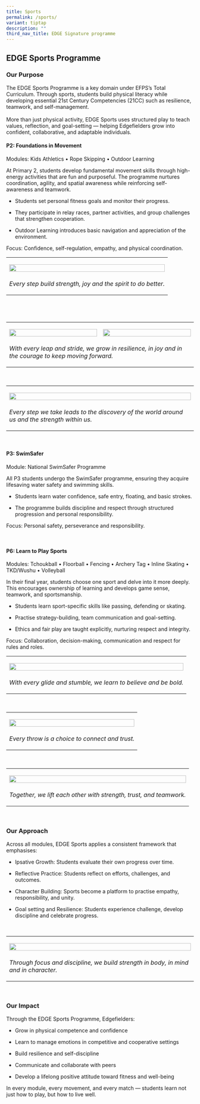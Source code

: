 ```yaml
---
title: Sports
permalink: /sports/
variant: tiptap
description: ""
third_nav_title: EDGE Signature programme
---
```

<h2>EDGE Sports Programme</h2>
<h3>Our Purpose</h3>
<p>The EDGE Sports Programme is a key domain under EFPS’s Total Curriculum.
Through sports, students build physical literacy while developing essential
21st Century Competencies (21CC) such as resilience, teamwork, and self-management.
<br>
<br>More than just physical activity, EDGE Sports uses structured play to
teach values, reflection, and goal-setting — helping Edgefielders grow
into confident, collaborative, and adaptable individuals.</p>
<p></p>
<h4>P2: Foundations in Movement</h4>
<p>Modules: Kids Athletics • Rope Skipping • Outdoor Learning</p>
<p>At Primary 2, students develop fundamental movement skills through high-energy
activities that are fun and purposeful. The programme nurtures coordination,
agility, and spatial awareness while reinforcing self-awareness and teamwork.</p>
<ul data-tight="true" class="tight">
<li>
<p>Students set personal fitness goals and monitor their progress.</p>
</li>
<li>
<p>They participate in relay races, partner activities, and group challenges
that strengthen cooperation.</p>
</li>
<li>
<p>Outdoor Learning introduces basic navigation and appreciation of the environment.</p>
</li>
</ul>
<p>Focus: Confidence, self-regulation, empathy, and physical coordination.</p>
<table style="minWidth: 25px">
<colgroup>
<col>
</colgroup>
<tbody>
<tr>
<td rowspan="1" colspan="1">
<p></p>
<div class="isomer-image-wrapper">
<img style="width: 100%" height="auto" width="100%" alt="" src="/images/Every_step_build_strength__joy_and_the_spirit_to_do_better.jpg">
</div>
</td>
</tr>
<tr>
<td rowspan="1" colspan="1">
<p><em>Every step build strength, joy and the spirit to do better.</em>
</p>
</td>
</tr>
</tbody>
</table>
<h2>&nbsp;</h2>
<table style="minWidth: 50px">
<colgroup>
<col>
<col>
</colgroup>
<tbody>
<tr>
<td rowspan="1" colspan="1">
<p></p>
<div class="isomer-image-wrapper">
<img style="width: 100%" height="auto" width="100%" alt="" src="/images/With_every_leap_and_stride__we_grow_in_resilience__in_joy_and_in_the_courage_to_keep_moving_forward_1.jpg">
</div>
</td>
<td rowspan="1" colspan="1">
<p></p>
<div class="isomer-image-wrapper">
<img style="width: 100%" height="auto" width="100%" alt="" src="/images/With_every_leap_and_stride__we_grow_in_resilience__in_joy_and_in_the_courage_to_keep_moving_forward_2.jpg">
</div>
</td>
</tr>
<tr>
<td rowspan="1" colspan="2">
<p><em>With every leap and stride, we grow in resilience, in joy and in the courage to keep moving forward.</em>
</p>
</td>
</tr>
</tbody>
</table>
<p>&nbsp;</p>
<table style="minWidth: 25px">
<colgroup>
<col>
</colgroup>
<tbody>
<tr>
<td rowspan="1" colspan="1">
<p></p>
<div class="isomer-image-wrapper">
<img style="width: 100%" height="auto" width="100%" alt="" src="/images/Every_step_we_take_leads_to_the_discovery_of_the_world_around_us_and_the_strength_within_us.png">
</div>
</td>
</tr>
<tr>
<td rowspan="1" colspan="1">
<p><em>Every step we take leads to the discovery of the world around us and the strength within us.</em>
</p>
</td>
</tr>
</tbody>
</table>
<p>&nbsp;</p>
<h4>P3: SwimSafer</h4>
<p>Module: National SwimSafer Programme</p>
<p>All P3 students undergo the SwimSafer programme, ensuring they acquire
lifesaving water safety and swimming skills.</p>
<ul data-tight="true" class="tight">
<li>
<p>Students learn water confidence, safe entry, floating, and basic strokes.</p>
</li>
<li>
<p>The programme builds discipline and respect through structured progression
and personal responsibility.</p>
</li>
</ul>
<p>Focus: Personal safety, perseverance and responsibility.</p>
<p>&nbsp;</p>
<h4>P6: Learn to Play Sports</h4>
<p>Modules: Tchoukball • Floorball • Fencing • Archery Tag • Inline Skating
• TKD/Wushu • Volleyball</p>
<p>In their final year, students choose one sport and delve into it more
deeply. This encourages ownership of learning and develops game sense,
teamwork, and sportsmanship.</p>
<ul data-tight="true" class="tight">
<li>
<p>Students learn sport-specific skills like passing, defending or skating.</p>
</li>
<li>
<p>Practise strategy-building, team communication and goal-setting.</p>
</li>
<li>
<p>Ethics and fair play are taught explicitly, nurturing respect and integrity.</p>
</li>
</ul>
<p>Focus: Collaboration, decision-making, communication and respect for rules
and roles.</p>
<table style="minWidth: 25px">
<colgroup>
<col>
</colgroup>
<tbody>
<tr>
<td rowspan="1" colspan="1">
<p></p>
<div class="isomer-image-wrapper">
<img style="width: 100%" height="auto" width="100%" alt="" src="/images/With_every_glide_and_stumble__we_learn_to_believe_and_be_bold_.jpg">
</div>
</td>
</tr>
<tr>
<td rowspan="1" colspan="1">
<p><em>With every glide and stumble, we learn to believe and be bold.</em>
</p>
</td>
</tr>
</tbody>
</table>
<p>&nbsp;</p>
<table style="minWidth: 25px">
<colgroup>
<col>
</colgroup>
<tbody>
<tr>
<td rowspan="1" colspan="1">
<p></p>
<div class="isomer-image-wrapper">
<img style="width: 100%" height="auto" width="100%" alt="" src="/images/Every_throw_is_a_choice_to_connect_and_trust_.jpg">
</div>
</td>
</tr>
<tr>
<td rowspan="1" colspan="1">
<p><em>Every throw is a choice to connect and trust.</em>
</p>
</td>
</tr>
</tbody>
</table>
<p>&nbsp;</p>
<table style="minWidth: 25px">
<colgroup>
<col>
</colgroup>
<tbody>
<tr>
<td rowspan="1" colspan="1">
<p></p>
<div class="isomer-image-wrapper">
<img style="width: 100%" height="auto" width="100%" alt="" src="/images/Together__we_lift_each_other_with_strength__trust__and_teamwork_.jpg">
</div>
</td>
</tr>
<tr>
<td rowspan="1" colspan="1">
<p><em>Together, we lift each other with strength, trust, and teamwork.</em>
</p>
</td>
</tr>
</tbody>
</table>
<p>&nbsp;</p>
<h3>Our Approach</h3>
<p>Across all modules, EDGE Sports applies a consistent framework that emphasises:</p>
<ul data-tight="true" class="tight">
<li>
<p>Ipsative Growth: Students evaluate their own progress over time.</p>
</li>
<li>
<p>Reflective Practice: Students reflect on efforts, challenges, and outcomes.</p>
</li>
<li>
<p>Character Building: Sports become a platform to practise empathy, responsibility,
and unity.</p>
</li>
<li>
<p>Goal setting and Resilience: Students experience challenge, develop discipline
and celebrate progress.</p>
</li>
</ul>
<p>&nbsp;</p>
<table style="minWidth: 25px">
<colgroup>
<col>
</colgroup>
<tbody>
<tr>
<td rowspan="1" colspan="1">
<p></p>
<div class="isomer-image-wrapper">
<img style="width: 100%" height="auto" width="100%" alt="" src="/images/Through_focus_and_discipline__we_build_strength_in_body__in_mind_and_in_character_.png">
</div>
</td>
</tr>
<tr>
<td rowspan="1" colspan="1">
<p><em>Through focus and discipline, we build strength in body, in mind and in character.</em>
</p>
</td>
</tr>
</tbody>
</table>
<p>&nbsp;</p>
<h3>Our Impact</h3>
<p>Through the EDGE Sports Programme, Edgefielders:</p>
<ul data-tight="true" class="tight">
<li>
<p>Grow in physical competence and confidence</p>
</li>
<li>
<p>Learn to manage emotions in competitive and cooperative settings</p>
</li>
<li>
<p>Build resilience and self-discipline</p>
</li>
<li>
<p>Communicate and collaborate with peers</p>
</li>
<li>
<p>Develop a lifelong positive attitude toward fitness and well-being</p>
</li>
</ul>
<p>In every module, every movement, and every match — students learn not
just how to play, but how to live well.</p>